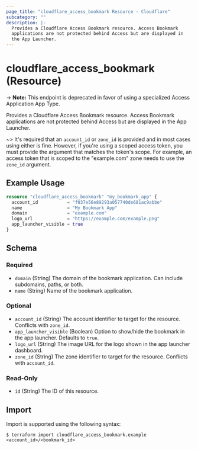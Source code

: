 ```yaml
---
page_title: "cloudflare_access_bookmark Resource - Cloudflare"
subcategory: ""
description: |-
  Provides a Cloudflare Access Bookmark resource. Access Bookmark
  applications are not protected behind Access but are displayed in
  the App Launcher.
---
```


# cloudflare_access_bookmark (Resource)

-> **Note:** This endpoint is deprecated in favor of using a specialized Access Application App Type.

Provides a Cloudflare Access Bookmark resource. Access Bookmark
applications are not protected behind Access but are displayed in
the App Launcher.

~> It's required that an `account_id` or `zone_id` is provided and in
most cases using either is fine. However, if you're using a scoped
access token, you must provide the argument that matches the token's
scope. For example, an access token that is scoped to the "example.com"
zone needs to use the `zone_id` argument.

## Example Usage

```terraform
resource "cloudflare_access_bookmark" "my_bookmark_app" {
  account_id           = "f037e56e89293a057740de681ac9abbe"
  name                 = "My Bookmark App"
  domain               = "example.com"
  logo_url             = "https://example.com/example.png"
  app_launcher_visible = true
}
```

<!-- schema generated by tfplugindocs -->
## Schema

### Required

- `domain` (String) The domain of the bookmark application. Can include subdomains, paths, or both.
- `name` (String) Name of the bookmark application.

### Optional

- `account_id` (String) The account identifier to target for the resource. Conflicts with `zone_id`.
- `app_launcher_visible` (Boolean) Option to show/hide the bookmark in the app launcher. Defaults to `true`.
- `logo_url` (String) The image URL for the logo shown in the app launcher dashboard.
- `zone_id` (String) The zone identifier to target for the resource. Conflicts with `account_id`.

### Read-Only

- `id` (String) The ID of this resource.

## Import

Import is supported using the following syntax:

```shell
$ terraform import cloudflare_access_bookmark.example <account_id>/<bookmark_id>
```
